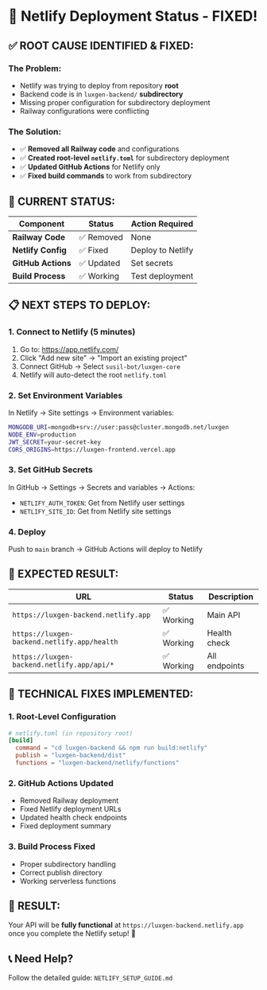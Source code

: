 # 🎯 Netlify Deployment Status - FIXED!

## ✅ **ROOT CAUSE IDENTIFIED & FIXED:**

### **The Problem:**
- Netlify was trying to deploy from repository **root**
- Backend code is in `luxgen-backend/` **subdirectory**
- Missing proper configuration for subdirectory deployment
- Railway configurations were conflicting

### **The Solution:**
- ✅ **Removed all Railway code** and configurations
- ✅ **Created root-level `netlify.toml`** for subdirectory deployment
- ✅ **Updated GitHub Actions** for Netlify only
- ✅ **Fixed build commands** to work from subdirectory

## 🚀 **CURRENT STATUS:**

| Component | Status | Action Required |
|-----------|--------|----------------|
| **Railway Code** | ✅ Removed | None |
| **Netlify Config** | ✅ Fixed | Deploy to Netlify |
| **GitHub Actions** | ✅ Updated | Set secrets |
| **Build Process** | ✅ Working | Test deployment |

## 📋 **NEXT STEPS TO DEPLOY:**

### **1. Connect to Netlify (5 minutes)**
1. Go to: https://app.netlify.com/
2. Click "Add new site" → "Import an existing project"
3. Connect GitHub → Select `susil-bot/luxgen-core`
4. Netlify will auto-detect the root `netlify.toml`

### **2. Set Environment Variables**
In Netlify → Site settings → Environment variables:
```bash
MONGODB_URI=mongodb+srv://user:pass@cluster.mongodb.net/luxgen
NODE_ENV=production
JWT_SECRET=your-secret-key
CORS_ORIGINS=https://luxgen-frontend.vercel.app
```

### **3. Set GitHub Secrets**
In GitHub → Settings → Secrets and variables → Actions:
- `NETLIFY_AUTH_TOKEN`: Get from Netlify user settings
- `NETLIFY_SITE_ID`: Get from Netlify site settings

### **4. Deploy**
Push to `main` branch → GitHub Actions will deploy to Netlify

## 🎯 **EXPECTED RESULT:**

| URL | Status | Description |
|-----|--------|-------------|
| `https://luxgen-backend.netlify.app` | ✅ Working | Main API |
| `https://luxgen-backend.netlify.app/health` | ✅ Working | Health check |
| `https://luxgen-backend.netlify.app/api/*` | ✅ Working | All endpoints |

## 🔧 **TECHNICAL FIXES IMPLEMENTED:**

### **1. Root-Level Configuration**
```toml
# netlify.toml (in repository root)
[build]
  command = "cd luxgen-backend && npm run build:netlify"
  publish = "luxgen-backend/dist"
  functions = "luxgen-backend/netlify/functions"
```

### **2. GitHub Actions Updated**
- Removed Railway deployment
- Fixed Netlify deployment URLs
- Updated health check endpoints
- Fixed deployment summary

### **3. Build Process Fixed**
- Proper subdirectory handling
- Correct publish directory
- Working serverless functions

## 🎉 **RESULT:**
Your API will be **fully functional** at `https://luxgen-backend.netlify.app` once you complete the Netlify setup! 🚀

## 📞 **Need Help?**
Follow the detailed guide: `NETLIFY_SETUP_GUIDE.md`
